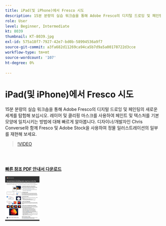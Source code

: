```yaml
---
title: iPad(및 iPhone)에서 Fresco 시도
description: 15분 분량의 실습 워크숍을 통해 Adobe Fresco의 디지털 드로잉 및 페인팅의 새로운 세계를 탐험해 보십시오
role: User
level: Beginner, Intermediate
kt: 8039
thumbnail: KT-8039.jpg
exl-id: 575a18f7-7927-42e7-bd0b-58994536a9f7
source-git-commit: a3fa682d11269ca94ca5b7d9a5a00178722d3cce
workflow-type: tm+mt
source-wordcount: '107'
ht-degree: 0%

---
```


# iPad(및 iPhone)에서 Fresco 시도

15분 분량의 실습 워크숍을 통해 Adobe Fresco의 디지털 드로잉 및 페인팅의 새로운 세계를 탐험해 보십시오. 레이어 및 클리핑 마스크를 사용하여 페인트 및 텍스처를 기본 모양에 일치시키는 방법에 대해 빠르게 알아봅니다. 디자이너/개발자인 Chris Converse와 함께 Fresco 및 Adobe Stock을 사용하여 정물 일러스트레이션의 일부를 재현해 보세요.

>[!VIDEO](https://video.tv.adobe.com/v/333804?hidetitle=true)

<br> 

[**빠른 참조 PDF 안내서 다운로드**](../quick-reference/Frescoworkshop.pdf)

[![빠른 참조 안내서의 첫 페이지 이미지](assets/FrescoworkshopPage1.png)](../quick-reference/Frescoworkshop.pdf)